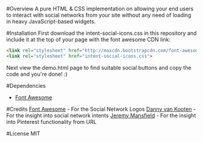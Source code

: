 #Overview 
A pure HTML & CSS implementation on allowing your end users to interact with social networks from your site without any need of loading in heavy JavaScript-based widgets.

#Installation 
First download the intent-social-icons.css in this repository and include it at the top of your page with the font awesome CDN link:

```html
<link rel="stylesheet" href="http://maxcdn.bootstrapcdn.com/font-awesome/4.3.0/css/font-awesome.min.css">
<link rel="stylesheet" href="intent-social-icons.css">
```

Next view the demo.html page to find suitable social buttons and copy the code and you're done! :) 

#Dependencies
* [Font Awesome](http://fortawesome.github.io/Font-Awesome/) 

#Credits
[Font Awesome](http://fortawesome.github.io/Font-Awesome/) - For the Social Network Logos
[Danny van Kooten](https://dannyvankooten.com/add-plain-html-social-sharing-links-posts/) - For the insight into social network intents
[Jeremy Mansfield](http://www.brandaiddesignco.com/insights/add-a-custom-pinterest-pin-it-button-to-your-website/) - For the insight into Pinterest functionality from URL

#License 
MIT